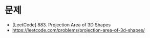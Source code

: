 # 문제
- [LeetCode] 883. Projection Area of 3D Shapes
- https://leetcode.com/problems/projection-area-of-3d-shapes/
